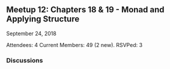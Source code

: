## Meetup 12: Chapters 18 & 19 - Monad and Applying Structure

September 24, 2018

Attendees: 4
Current Members: 49 (2 new). RSVPed: 3

### Discussions

